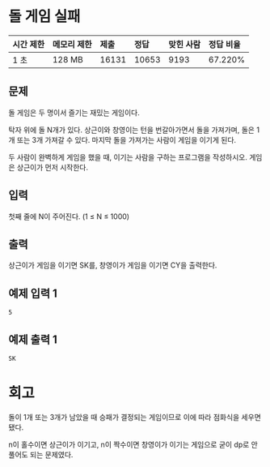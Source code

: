 # 돌 게임 실패

| 시간 제한 | 메모리 제한 | 제출  | 정답  | 맞힌 사람 | 정답 비율 |
| :-------- | :---------- | :---- | :---- | :-------- | :-------- |
| 1 초      | 128 MB      | 16131 | 10653 | 9193      | 67.220%   |

## 문제

돌 게임은 두 명이서 즐기는 재밌는 게임이다.

탁자 위에 돌 N개가 있다. 상근이와 창영이는 턴을 번갈아가면서 돌을 가져가며, 돌은 1개 또는 3개 가져갈 수 있다. 마지막 돌을 가져가는 사람이 게임을 이기게 된다.

두 사람이 완벽하게 게임을 했을 때, 이기는 사람을 구하는 프로그램을 작성하시오. 게임은 상근이가 먼저 시작한다.

## 입력

첫째 줄에 N이 주어진다. (1 ≤ N ≤ 1000)

## 출력

상근이가 게임을 이기면 SK를, 창영이가 게임을 이기면 CY을 출력한다.

## 예제 입력 1

```
5
```

## 예제 출력 1

```
SK
```

# 회고

돌이 1개 또는 3개가 남았을 때 승패가 결정되는 게임이므로 이에 따라 점화식을 세우면 됐다.

n이 홀수이면 상근이가 이기고, n이 짝수이면 창영이가 이기는 게임으로 굳이 dp로 안풀어도 되는 문제였다.
